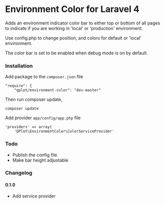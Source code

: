 # Environment Color for Laravel 4

Adds an environment indicator color bar to either top or bottom of all pages to indicate 
if you are working in 'local' or 'production' environment. 
 
Use config.php to change position, and colors for default or 'local' environment. 

The color bar is set to be enabled when debug mode is on by default.

### Installation

Add package to the `composer.json` file

	"require": {
        "qplot/environment-color": "dev-master"
        
Then run composer update,
        
    composer update

Add provider `app/config/app.php` file

	'providers' => array(
        'QPlot\EnvironmentColor\ColorServiceProvider'
        
### Todo

* Publish the config file 
* Make bar height adjustable

### Changelog

#### 0.1.0

- Add service provider

